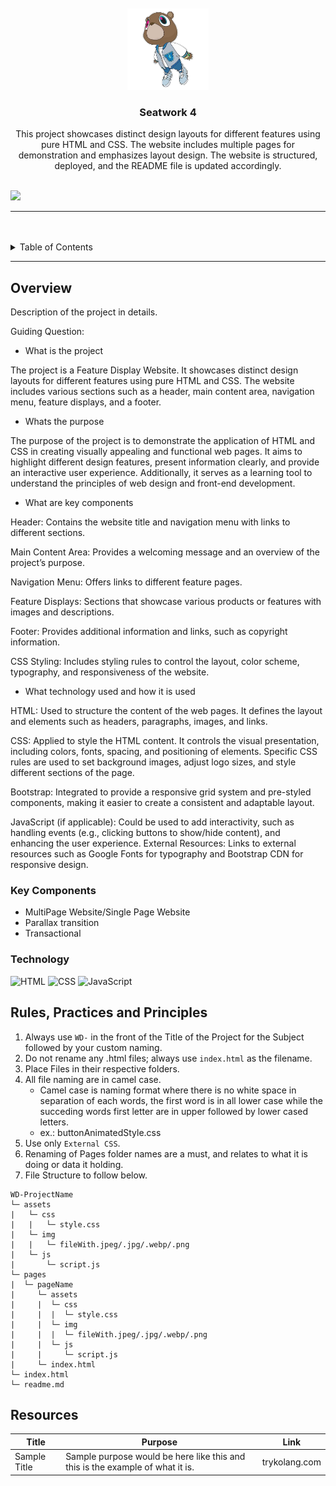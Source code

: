 <a name="readme-top">

<br/>

<br />
<div align="center">
  <a href="https://github.com/KaynUZI/">
  <!-- TODO: If you want to add logo or banner you can add it here -->
    <img src="./assets/img/Front page logo.png" alt="Logo" width="130" height="130">
  </a>
<!-- TODO: Change Title to the name of the title of your Project -->
  <h3 align="center">Seatwork 4</h3>
</div>
<!-- TODO: Make a short description -->
<div align="center">
This project showcases distinct design layouts for different features using pure HTML and CSS. The website includes multiple pages for demonstration and emphasizes layout design. The website is structured, deployed, and the README file is updated accordingly.
</div>

<br />

<!-- TODO: Change the zyx-0314 into your github username  -->
<!-- TODO: Change the WD-Template-Project into the same name of your folder -->
![](https://visit-counter.vercel.app/counter.png?page=KaynUZI/WD-Seatwork-4)

---

<br />
<br />

<!-- TODO: If you want to add more layers for your readme -->
<details>
  <summary>Table of Contents</summary>
  <ol>
    <li>
      <a href="#overview">Overview</a>
      <ol>
        <li>
          <a href="#key-components">Key Components</a>
        </li>
        <li>
          <a href="#technology">Technology</a>
        </li>
      </ol>
    </li>
    <li>
      <a href="#rule,-practices-and-principles">Rules, Practices and Principles</a>
    </li>
    <li>
      <a href="#resources">Resources</a>
    </li>
  </ol>
</details>

---

## Overview

<!-- TODO: To be changed -->
<!-- The following are just sample -->
Description of the project in details.

Guiding Question:
- What is the project
  
The project is a Feature Display Website. It showcases distinct design layouts for different features using pure HTML and CSS. The website includes various sections such as a header, main content area, navigation menu, feature displays, and a footer.

- Whats the purpose
  
The purpose of the project is to demonstrate the application of HTML and CSS in creating visually appealing and functional web pages. It aims to highlight different design features, present information clearly, and provide an interactive user experience. Additionally, it serves as a learning tool to understand the principles of web design and front-end development.

- What are key components
  
Header: Contains the website title and navigation menu with links to different sections.

Main Content Area: Provides a welcoming message and an overview of the project’s purpose.

Navigation Menu: Offers links to different feature pages.

Feature Displays: Sections that showcase various products or features with images and descriptions.

Footer: Provides additional information and links, such as copyright information.

CSS Styling: Includes styling rules to control the layout, color scheme, typography, and responsiveness of the website.

- What technology used and how it is used
  
HTML: Used to structure the content of the web pages. It defines the layout and elements such as headers, paragraphs, images, and links.

CSS: Applied to style the HTML content. It controls the visual presentation, including colors, fonts, spacing, and positioning of elements. Specific CSS rules are used to set background images, adjust logo sizes, and style different sections of the page.

Bootstrap: Integrated to provide a responsive grid system and pre-styled components, making it easier to create a consistent and adaptable layout.

JavaScript (if applicable): Could be used to add interactivity, such as handling events (e.g., clicking buttons to show/hide content), and enhancing the user experience.
External Resources: Links to external resources such as Google Fonts for typography and Bootstrap CDN for responsive design.

### Key Components
<!-- TODO: List of Key Components -->
<!-- The following are just sample -->
- MultiPage Website/Single Page Website
- Parallax transition
- Transactional

### Technology
<!-- TODO: List of Technology Used -->
![HTML](https://img.shields.io/badge/HTML-E34F26?style=for-the-badge&logo=html5&logoColor=white)
![CSS](https://img.shields.io/badge/CSS-1572B6?style=for-the-badge&logo=css3&logoColor=white)
![JavaScript](https://img.shields.io/badge/JavaScript-F7DF1E?style=for-the-badge&logo=javascript&logoColor=white)

## Rules, Practices and Principles
1. Always use `WD-` in the front of the Title of the Project for the Subject followed by your custom naming.
2. Do not rename any .html files; always use `index.html` as the filename.
3. Place Files in their respective folders.
4. All file naming are in camel case.
   - Camel case is naming format where there is no white space in separation of each words, the first word is in all lower case while the succeding words first letter are in upper followed by lower cased letters.
   - ex.: buttonAnimatedStyle.css
5. Use only `External CSS`.
6. Renaming of Pages folder names are a must, and relates to what it is doing or data it holding.
7. File Structure to follow below.

```
WD-ProjectName
└─ assets
|   └─ css
|   |   └─ style.css
|   └─ img
|   |   └─ fileWith.jpeg/.jpg/.webp/.png
|   └─ js
|       └─ script.js
└─ pages
|  └─ pageName
|     └─ assets
|     |  └─ css
|     |  |  └─ style.css
|     |  └─ img
|     |  |  └─ fileWith.jpeg/.jpg/.webp/.png
|     |  └─ js
|     |     └─ script.js
|     └─ index.html
└─ index.html
└─ readme.md
```

## Resources

<!-- TODO: Add References -->
| Title | Purpose | Link |
|-|-|-|
| Sample Title | Sample purpose would be here like this and this is the example of what it is. | trykolang.com |
